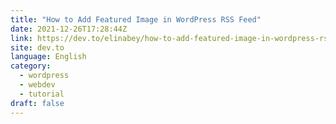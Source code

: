 ```yaml
---
title: "How to Add Featured Image in WordPress RSS Feed"
date: 2021-12-26T17:28:44Z
link: https://dev.to/elinabey/how-to-add-featured-image-in-wordpress-rss-feed-1g0e?utm_medium=RSS&utm_source=news.12bit.vn
site: dev.to
language: English
category:
  - wordpress
  - webdev
  - tutorial
draft: false
---
```

